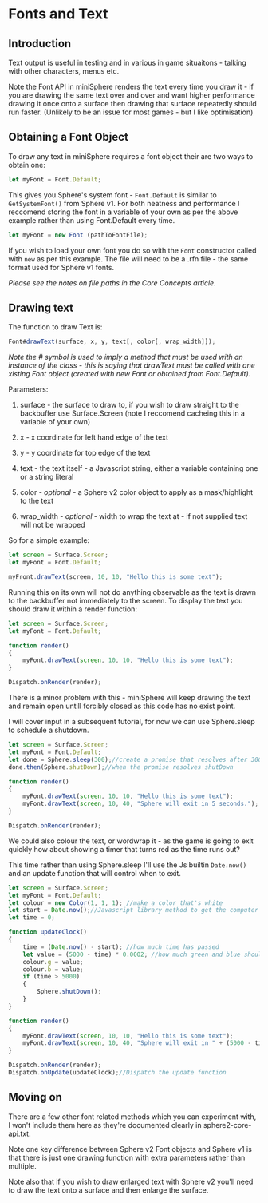 # Fonts and Text

## Introduction

Text output is useful in testing and in various in game situaitons - talking with other characters, menus etc.

Note the Font API in miniSphere renders the text every time you draw it - if you are drawing the same text over and over and want higher performance drawing it once onto a surface then drawing that surface repeatedly should run faster. (Unlikely to be an issue for most games - but I like optimisation)

## Obtaining a Font Object

To draw any text in miniSphere requires a font object their are two ways to obtain one:

```js
let myFont = Font.Default;
```

This gives you Sphere's system font - ```Font.Default``` is similar to ```GetSystemFont()``` from Sphere v1. For both neatness and performance I reccomend storing the font in a variable of your own as per the above example rather than using Font.Default every time.

```js
let myFont = new Font (pathToFontFile);
```

If you wish to load your own font you do so with the ```Font``` constructor called with ```new``` as per this example. The file will need to be a .rfn file - the same format used for Sphere v1 fonts.

*Please see the notes on file paths in the Core Concepts article.*

## Drawing text

The function to draw Text is:

```js
Font#drawText(surface, x, y, text[, color[, wrap_width]]);
```

*Note the # symbol is used to imply a method that must be used with an instance of the class - this is saying that drawText must be called with ane xisting Font object (created with new Font or obtained from Font.Default).*

Parameters:

1. surface - the surface to draw to, if you wish to draw straight to the backbuffer use Surface.Screen (note I reccomend cacheing this in a variable of your own)

2. x - x coordinate for left hand edge of the text

3. y - y coordinate for top edge of the text

4. text - the text itself - a Javascript string, either a variable containing one or a string literal

5. color - *optional* - a Sphere v2 color object to apply as a mask/highlight to the text

6. wrap_width - *optional* - width to wrap the text at - if not supplied text will not be wrapped

So for a simple example:

```js
let screen = Surface.Screen;
let myFont = Font.Default;

myFront.drawText(screem, 10, 10, "Hello this is some text");
```

Running this on its own will not do anything observable as the text is drawn to the backbuffer not immediately to the screen. To display the text you should draw it within a render function:

```js
let screen = Surface.Screen;
let myFont = Font.Default;

function render()
{
    myFont.drawText(screen, 10, 10, "Hello this is some text");
}

Dispatch.onRender(render);
```

There is a minor problem with this - miniSphere will keep drawing the text and remain open untill forcibly closed as this code has no exist point.

I will cover input in a subsequent tutorial, for now we can use Sphere.sleep to schedule a shutdown.

```js
let screen = Surface.Screen;
let myFont = Font.Default;
let done = Sphere.sleep(300);//create a promise that resolves after 300 frames
done.then(Sphere.shutDown);//when the promise resolves shutDown

function render()
{
    myFont.drawText(screen, 10, 10, "Hello this is some text");
    myFont.drawText(screen, 10, 40, "Sphere will exit in 5 seconds.");
}

Dispatch.onRender(render);
```

We could also colour the text, or wordwrap it - as the game is going to exit quickly how about showing a timer that turns red as the time runs out?

This time rather than using Sphere.sleep I'll use the Js builtin ```Date.now()``` and an update function that will control when to exit.

```js
let screen = Surface.Screen;
let myFont = Font.Default;
let colour = new Color(1, 1, 1); //make a color that's white
let start = Date.now();//Javascript library method to get the computer clock time in miliseconds
let time = 0;

function updateClock()
{
    time = (Date.now() - start); //how much time has passed
    let value = (5000 - time) * 0.0002; //how much green and blue should fade away
    colour.g = value;
    colour.b = value;
    if (time > 5000)
    {
        Sphere.shutDown();
    }
}

function render()
{
    myFont.drawText(screen, 10, 10, "Hello this is some text");
    myFont.drawText(screen, 10, 40, "Sphere will exit in " + (5000 - time) + " milliseconds.", colour);
}

Dispatch.onRender(render);
Dispatch.onUpdate(updateClock);//Dispatch the update function
```

## Moving on

There are a few other font related methods which you can experiment with, I won't include them here as they're documented clearly in sphere2-core-api.txt.

Note one key difference between Sphere v2 Font objects and Sphere v1 is that there is just one drawing function with extra parameters rather than multiple.

Note also that if you wish to draw enlarged text with Sphere v2 you'll need to draw the text onto a surface and then enlarge the surface.
